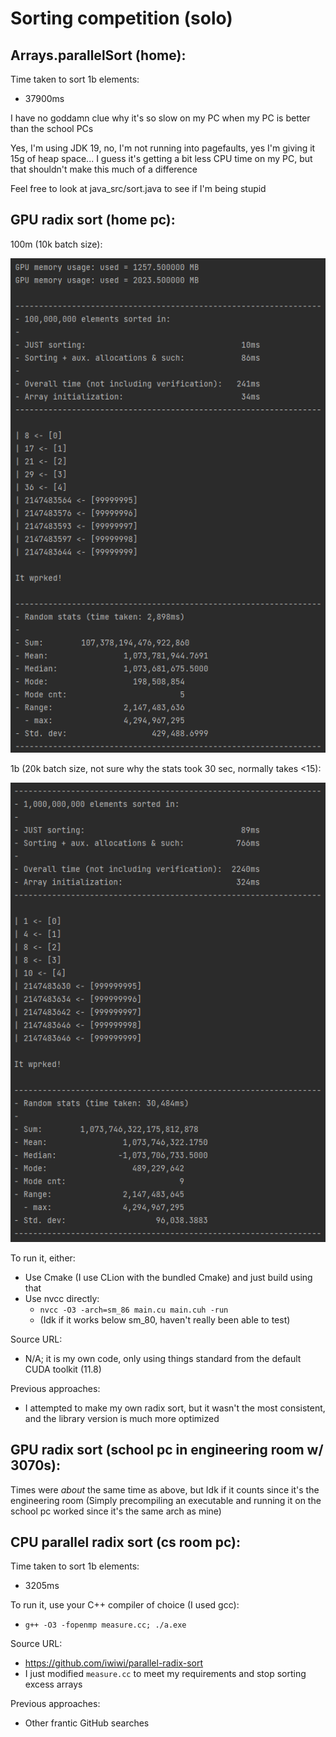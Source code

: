  # Sorting competition (solo)

## Arrays.parallelSort (home):
Time taken to sort 1b elements:
 - 37900ms

I have no goddamn clue why it's so slow on my PC when my PC is better than the school PCs

Yes, I'm using JDK 19, no, I'm not running into pagefaults, yes I'm giving it 15g of heap space...
I guess it's getting a bit less CPU time on my PC, but that shouldn't make this much of a difference

Feel free to look at java_src/sort.java to see if I'm being stupid

## GPU radix sort (home pc):
100m (10k batch size):

![gpu_sort.png](media/gpu_sort_100m.png)

1b (20k batch size, not sure why the stats took 30 sec, normally takes <15):

![gpu_sort_1b.png](media/gpu_sort_1b.png)

To run it, either:
 - Use Cmake (I use CLion with the bundled Cmake) and just build using that
 - Use nvcc directly:
   - `nvcc -O3 -arch=sm_86 main.cu main.cuh -run`
   - (Idk if it works below sm_80, haven't really been able to test)
   
Source URL:
 - N/A; it is my own code, only using things standard from the default CUDA toolkit (11.8)

Previous approaches:
 - I attempted to make my own radix sort, but it wasn't the most consistent, and the library version
   is much more optimized

## GPU radix sort (school pc in engineering room w/ 3070s):
Times were *about* the same time as above, but Idk if it counts since it's the engineering room
(Simply precompiling an executable and running it on the school pc worked since it's the same arch as mine)

## CPU parallel radix sort (cs room pc):
Time taken to sort 1b elements:
 - 3205ms

To run it, use your C++ compiler of choice (I used gcc):
 - `g++ -O3 -fopenmp measure.cc; ./a.exe`

Source URL:
 - https://github.com/iwiwi/parallel-radix-sort
 - I just modified `measure.cc` to meet my requirements and stop sorting excess arrays

Previous approaches:
 - Other frantic GitHub searches
